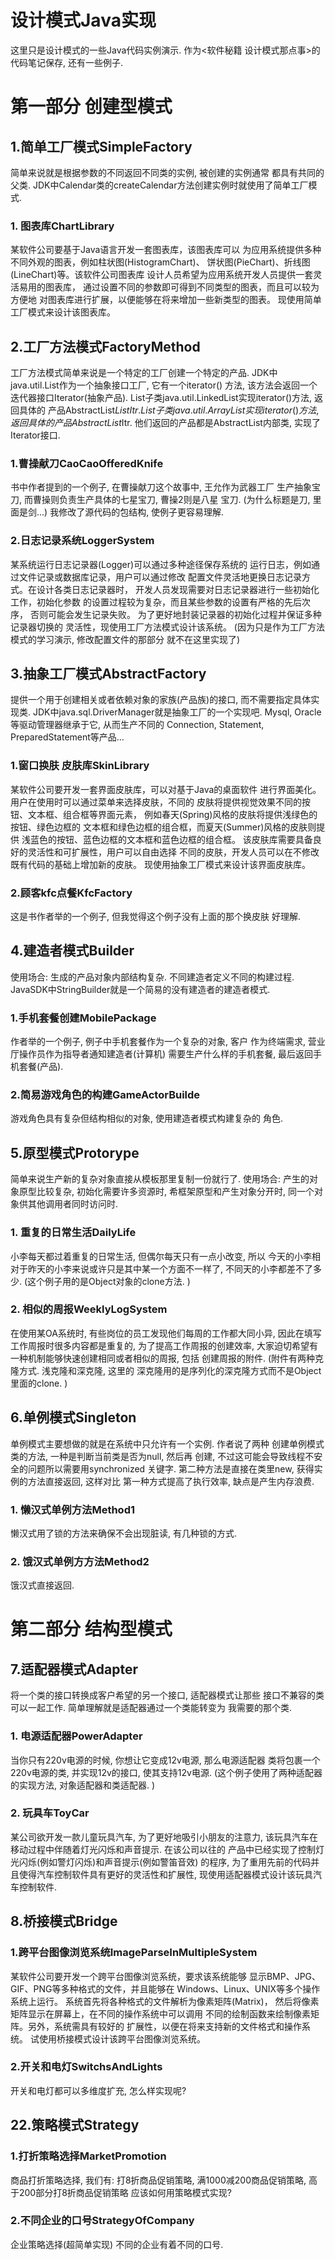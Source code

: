 # 设计模式Java实现
这里只是设计模式的一些Java代码实例演示. 
作为<软件秘籍 设计模式那点事>的代码笔记保存, 还有一些例子. 

# 第一部分 创建型模式

## 1.简单工厂模式SimpleFactory
简单来说就是根据参数的不同返回不同类的实例, 被创建的实例通常
都具有共同的父类. 
JDK中Calendar类的createCalendar方法创建实例时就使用了简单工厂模式. 
### 1. 图表库ChartLibrary
某软件公司要基于Java语言开发一套图表库，该图表库可以
为应用系统提供多种不同外观的图表，例如柱状图(HistogramChart)、
饼状图(PieChart)、折线图(LineChart)等。该软件公司图表库
设计人员希望为应用系统开发人员提供一套灵活易用的图表库，
通过设置不同的参数即可得到不同类型的图表，而且可以较为方便地
对图表库进行扩展，以便能够在将来增加一些新类型的图表。
现使用简单工厂模式来设计该图表库。

## 2.工厂方法模式FactoryMethod
工厂方法模式简单来说是一个特定的工厂创建一个特定的产品. 
JDK中java.util.List作为一个抽象接口工厂, 它有一个iterator()
方法, 该方法会返回一个迭代器接口Iterator(抽象产品). 
List子类java.util.LinkedList实现iterator()方法, 返回具体的
产品AbstractList$ListItr. 
List子类java.util.ArrayList实现iterator()方法, 返回具体的
产品AbstractList$Itr. 
他们返回的产品都是AbstractList内部类, 实现了Iterator接口. 
### 1.曹操献刀CaoCaoOfferedKnife
书中作者提到的一个例子, 在曹操献刀这个故事中, 王允作为武器工厂
生产抽象宝刀, 而曹操则负责生产具体的七星宝刀, 曹操2则是八星
宝刀. (为什么标题是刀, 里面是剑...)
我修改了源代码的包结构, 使例子更容易理解. 
### 2.日志记录系统LoggerSystem
某系统运行日志记录器(Logger)可以通过多种途径保存系统的
运行日志，例如通过文件记录或数据库记录，用户可以通过修改
配置文件灵活地更换日志记录方式。在设计各类日志记录器时，
开发人员发现需要对日志记录器进行一些初始化工作，初始化参数
的设置过程较为复杂，而且某些参数的设置有严格的先后次序，
否则可能会发生记录失败。
为了更好地封装记录器的初始化过程并保证多种记录器切换的
灵活性，现使用工厂方法模式设计该系统。
(因为只是作为工厂方法模式的学习演示, 修改配置文件的那部分
就不在这里实现了)

## 3.抽象工厂模式AbstractFactory
提供一个用于创建相关或者依赖对象的家族(产品族)的接口, 
而不需要指定具体实现类. 
JDK中java.sql.DriverManager就是抽象工厂的一个实现吧. 
Mysql, Oracle等驱动管理器继承于它, 从而生产不同的
Connection, Statement, PreparedStatement等产品…
### 1.窗口换肤 皮肤库SkinLibrary
某软件公司要开发一套界面皮肤库，可以对基于Java的桌面软件
进行界面美化。用户在使用时可以通过菜单来选择皮肤，不同的
皮肤将提供视觉效果不同的按钮、文本框、组合框等界面元素，
例如春天(Spring)风格的皮肤将提供浅绿色的按钮、绿色边框的
文本框和绿色边框的组合框，而夏天(Summer)风格的皮肤则提供
浅蓝色的按钮、蓝色边框的文本框和蓝色边框的组合框。
该皮肤库需要具备良好的灵活性和可扩展性，用户可以自由选择
不同的皮肤，开发人员可以在不修改既有代码的基础上增加新的皮肤。
现使用抽象工厂模式来设计该界面皮肤库。
### 2.顾客kfc点餐KfcFactory
这是书作者举的一个例子, 但我觉得这个例子没有上面的那个换皮肤
好理解. 

## 4.建造者模式Builder
使用场合: 生成的产品对象内部结构复杂. 不同建造者定义不同的构建过程. 
JavaSDK中StringBuilder就是一个简易的没有建造者的建造者模式. 
### 1.手机套餐创建MobilePackage
作者举的一个例子, 例子中手机套餐作为一个复杂的对象, 客户
作为终端需求, 营业厅操作员作为指导者通知建造者(计算机)
需要生产什么样的手机套餐, 最后返回手机套餐(产品). 
### 2.简易游戏角色的构建GameActorBuilde
游戏角色具有复杂但结构相似的对象, 使用建造者模式构建复杂的
角色.

## 5.原型模式Protorype
简单来说生产新的复杂对象直接从模板那里复制一份就行了. 
使用场合: 产生的对象原型比较复杂, 初始化需要许多资源时, 
希框架原型和产生对象分开时, 同一个对象供其他调用者同时访问时. 
### 1. 重复的日常生活DailyLife
小李每天都过着重复的日常生活, 但偶尔每天只有一点小改变, 所以
今天的小李相对于昨天的小李来说或许只是其中某一个方面不一样了, 
不同天的小李都差不了多少. (这个例子用的是Object对象的clone方法. )
### 2. 相似的周报WeeklyLogSystem
在使用某OA系统时, 有些岗位的员工发现他们每周的工作都大同小异, 
因此在填写工作周报时很多内容都是重复的, 为了提高工作周报的创建效率, 
大家迫切希望有一种机制能够快速创建相同或者相似的周报, 包括
创建周报的附件. (附件有两种克隆方式. 浅克隆和深克隆, 这里的
深克隆用的是序列化的深克隆方式而不是Object里面的clone. )

## 6.单例模式Singleton
单例模式主要想做的就是在系统中只允许有一个实例. 作者说了两种
创建单例模式类的方法, 一种是判断当前类是否为null, 然后再
创建, 不过这可能会导致线程不安全的问题所以需要用synchronized
关键字. 
第二种方法是直接在类里new, 获得实例的方法直接返回, 这样对比
第一种方式提高了执行效率, 缺点是产生内存浪费. 
### 1. 懒汉式单例方法Method1
懒汉式用了锁的方法来确保不会出现脏读, 有几种锁的方式. 
### 2. 饿汉式单例方方法Method2
饿汉式直接返回. 

# 第二部分 结构型模式
## 7.适配器模式Adapter
将一个类的接口转换成客户希望的另一个接口, 适配器模式让那些
接口不兼容的类可以一起工作. 简单理解就是适配器通过一个类能转变为
我需要的那个类. 
### 1. 电源适配器PowerAdapter
当你只有220v电源的时候, 你想让它变成12v电源, 那么电源适配器
类将包裹一个220v电源的类, 并实现12v的接口, 使其支持12v电源. 
(这个例子使用了两种适配器的实现方法, 对象适配器和类适配器. )
### 2. 玩具车ToyCar
某公司欲开发一款儿童玩具汽车, 为了更好地吸引小朋友的注意力, 
该玩具汽车在移动过程中伴随着灯光闪烁和声音提示. 在该公司以往的
产品中已经实现了控制灯光闪烁(例如警灯闪烁)和声音提示(例如警笛音效)
的程序, 为了重用先前的代码并且使得汽车控制软件具有更好的灵活性和扩展性, 
现使用适配器模式设计该玩具汽车控制软件. 


## 8.桥接模式Bridge
### 1.跨平台图像浏览系统ImageParseInMultipleSystem
某软件公司要开发一个跨平台图像浏览系统，要求该系统能够
显示BMP、JPG、GIF、PNG等多种格式的文件，并且能够在
Windows、Linux、UNIX等多个操作系统上运行。
系统首先将各种格式的文件解析为像素矩阵(Matrix)，
然后将像素矩阵显示在屏幕上，在不同的操作系统中可以调用
不同的绘制函数来绘制像素矩阵。另外，系统需具有较好的
扩展性，以便在将来支持新的文件格式和操作系统。
试使用桥接模式设计该跨平台图像浏览系统。
### 2.开关和电灯SwitchsAndLights
开关和电灯都可以多维度扩充, 怎么样实现呢?

## 22.策略模式Strategy
### 1.打折策略选择MarketPromotion
商品打折策略选择, 我们有: 打8折商品促销策略, 
满1000减200商品促销策略, 高于200部分打8折商品促销策略
应该如何用策略模式实现?
### 2.不同企业的口号StrategyOfCompany
企业策略选择(超简单实现)
不同的企业有着不同的口号.




